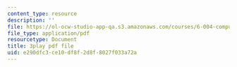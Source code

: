 ```yaml
---
content_type: resource
description: ''
file: https://ol-ocw-studio-app-qa.s3.amazonaws.com/courses/6-004-computation-structures-spring-2017/e290dfc3ce10df8f2d8f8027f033a72a_3683025.pdf
file_type: application/pdf
resourcetype: Document
title: 3play pdf file
uid: e290dfc3-ce10-df8f-2d8f-8027f033a72a
---
```

